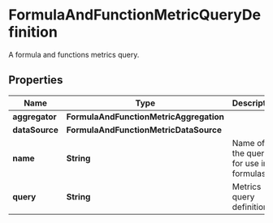 

# FormulaAndFunctionMetricQueryDefinition

A formula and functions metrics query.
## Properties

Name | Type | Description | Notes
------------ | ------------- | ------------- | -------------
**aggregator** | **FormulaAndFunctionMetricAggregation** |  |  [optional]
**dataSource** | **FormulaAndFunctionMetricDataSource** |  | 
**name** | **String** | Name of the query for use in formulas. | 
**query** | **String** | Metrics query definition. | 



